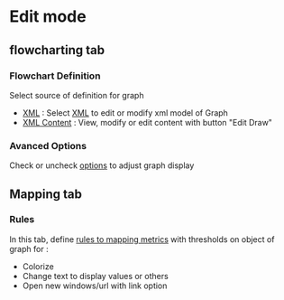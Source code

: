 # Edit mode
## flowcharting tab

### Flowchart Definition

Select source of definition for graph
  * [XML](./DEFINITION_XML.md) : Select [XML](./DEFINITION_XML.md) to edit or modify xml model of Graph 
  * [XML Content](./DEFINITION_XML.md) : View, modify or edit content with button "Edit Draw"

### Avanced Options

Check or uncheck [options](./ADVANCED_XML.md) to adjust graph display

## Mapping tab
### Rules
In this tab, define [rules to mapping metrics](./MAPPING.md) with thresholds on object of graph for :
  * Colorize
  * Change text to display values or others
  * Open new windows/url with link option